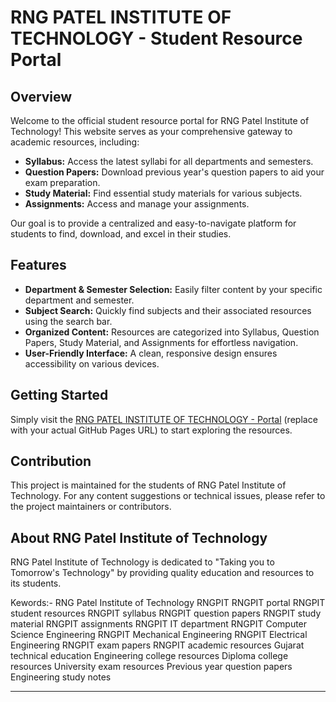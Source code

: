 # RNG PATEL INSTITUTE OF TECHNOLOGY - Student Resource Portal

## Overview

Welcome to the official student resource portal for RNG Patel Institute of Technology! This website serves as your comprehensive gateway to academic resources, including:

* **Syllabus:** Access the latest syllabi for all departments and semesters.
* **Question Papers:** Download previous year's question papers to aid your exam preparation.
* **Study Material:** Find essential study materials for various subjects.
* **Assignments:** Access and manage your assignments.

Our goal is to provide a centralized and easy-to-navigate platform for students to find, download, and excel in their studies.

## Features

* **Department & Semester Selection:** Easily filter content by your specific department and semester.
* **Subject Search:** Quickly find subjects and their associated resources using the search bar.
* **Organized Content:** Resources are categorized into Syllabus, Question Papers, Study Material, and Assignments for effortless navigation.
* **User-Friendly Interface:** A clean, responsive design ensures accessibility on various devices.

## Getting Started

Simply visit the [RNG PATEL INSTITUTE OF TECHNOLOGY - Portal](https://your-github-pages-url.com) (replace with your actual GitHub Pages URL) to start exploring the resources.

## Contribution

This project is maintained for the students of RNG Patel Institute of Technology. For any content suggestions or technical issues, please refer to the project maintainers or contributors.

## About RNG Patel Institute of Technology

RNG Patel Institute of Technology is dedicated to "Taking you to Tomorrow's Technology" by providing quality education and resources to its students.

Kewords:-
RNG Patel Institute of Technology
RNGPIT
RNGPIT portal
RNGPIT student resources
RNGPIT syllabus
RNGPIT question papers
RNGPIT study material
RNGPIT assignments
RNGPIT IT department
RNGPIT Computer Science Engineering
RNGPIT Mechanical Engineering
RNGPIT Electrical Engineering
RNGPIT exam papers
RNGPIT academic resources
Gujarat technical education
Engineering college resources
Diploma college resources
University exam resources
Previous year question papers
Engineering study notes

---
